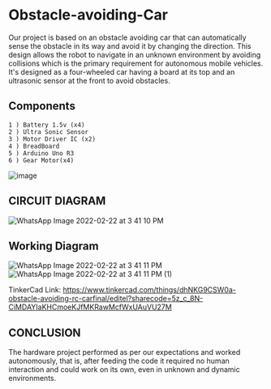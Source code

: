 # Obstacle-avoiding-Car

Our project is based on an obstacle avoiding car that can automatically sense the obstacle 
in its way and avoid it by changing the direction. 
This design allows the robot to navigate in an unknown environment by avoiding collisions which is the primary requirement for autonomous mobile vehicles. 
It's designed as a four-wheeled car having a board at its top and an ultrasonic sensor at the front to avoid obstacles.

Components
-----------

    1 ) Battery 1.5v (x4)
    2 ) Ultra Sonic Sensor
    3 ) Motor Driver IC (x2)
    4 ) BreadBoard
    5 ) Arduino Uno R3
    6 ) Gear Motor(x4)

![image](https://user-images.githubusercontent.com/91555336/155109526-4cf5f2d0-0263-4fd5-be56-003bb666e867.png)


CIRCUIT DIAGRAM
-----------------
![WhatsApp Image 2022-02-22 at 3 41 10 PM](https://user-images.githubusercontent.com/91555336/155111245-78f3b240-beb1-4adb-a660-ed706e11c4f3.jpeg)


Working Diagram 
----------------

![WhatsApp Image 2022-02-22 at 3 41 11 PM](https://user-images.githubusercontent.com/91555336/155111291-fd269a42-a7f9-4ed4-9f61-9f369cc019df.jpeg)
![WhatsApp Image 2022-02-22 at 3 41 11 PM (1)](https://user-images.githubusercontent.com/91555336/155111297-8d9b4bd2-9a6d-46c5-a61c-65b1385ff95d.jpeg)


TinkerCad Link: 
https://www.tinkercad.com/things/dhNKG9CSW0a-obstacle-avoiding-rc-carfinal/editel?sharecode=5z_c_8N-CiMDAYIaKHCmoeKJfMKRawMcfWxUAuVU27M

 
CONCLUSION
----------

The hardware project performed as per our expectations and worked autonomously, that is, after feeding the code
it required no human interaction and could work on its own, even in unknown and dynamic environments.
